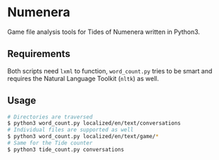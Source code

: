 # Numenera
Game file analysis tools for Tides of Numenera written in Python3.

## Requirements
Both scripts need `lxml` to function, `word_count.py` tries to be smart and requires the Natural Language Toolkit (`nltk`) as well.

## Usage
```bash
# Directories are traversed
$ python3 word_count.py localized/en/text/conversations
# Individual files are supported as well
$ python3 word_count.py localized/en/text/game/*
# Same for the Tide counter
$ python3 tide_count.py conversations
```
